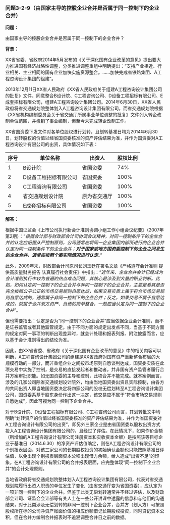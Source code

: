 ### 问题3-2-9（由国家主导的控股企业合并是否属于同一控制下的企业合并）

**问题：**

由国家主导的控股企业合并是否属于同一控制下的企业合并？

**背景：**

XX省省委、省政府2014年5月发布的《关于深化国有企业改革的意见》提出要大力推进国有经济战略性调整，分类推进调整重组中明确提出：“支持产业相近、行业相关、主业相同的国有企业加快实施资源整合。……加快完成省铁路集团、A工程咨询设计集团的组建”。

2013年12月11日XX省人民政府《XX省人民政府关于组建A工程咨询设计集团公司的批复》文件，同意整合B设计院、C工程咨询公司、D设备工程招标有限公司、E成套招标有限公司，组建A工程咨询设计集团公司。2014年6月30日，XX省人民政府将省交通规划院整体划入A工程咨询设计集团有限公司，而省交通规划院根据《XX省机构编制委员会关于省交通厅所属事业单位调整的批复》文件列入转企改制单位范围，并撤销了事业编制，但至今未完成转企改制工作。

XX省国资委下发文件对各单位股权进行划转，且划转基准日均为2014年6月30日，划转股权的价值以经省国资委核准的资产评估结果为准，并作为国资委对A工程咨询设计有限公司的出资，具体情况如下表：

| 序号 | 单位名称              | 出资人       | 股权比例 |
|------|-----------------------|--------------|----------|
| 1    | B设计院               | 省国资委     | 74%      |
| 2    | D设备工程招标有限公司 | 省国资委     | 100%     |
| 3    | C工程咨询有限公司     | 省国资委     | 100%     |
| 4    | 省交通规划设计院      | 原为省交通厅 | 100%     |
| 5    | E成套招标有限公司     | 省国资委     | 100%     |

**解答：**

根据中国证监会《上市公司执行新会计准则协调小组工作小组会议纪要》（2007年第2期）：“*根据会计部与财政部会计司协调会议精神，对同一控制条件下的企业合并的认定应把握从严控制原则，公司通常应将同一企业集团内部所进行的企业合并认定为同一控制条件下的企业合并；***对于国家或地方国资委控制下的企业之间发生的企业合并，通常应按照个案实际情况进行认定***。*”

此外，2009年末，财政部会计司原司长刘玉廷在署名文章《严格遵守会计准则
提供高质量财务报告
认真履行社会责任》中指出：“*近年来，企业合并会计已经成为会计准则执行中较为普遍的热点难点问题，其核心是涉及到大量的职业判断。比如，如何认定同一控制下的企业合并与非同一控制下的企业合并，主要是看其是否完全按照公平公正的市场交易规则自愿达成，如果交易实质上属于符合市场交易规则自愿达成的，通常属于非同一控制下的企业合并；反之，如果交易不属于自愿达成的，就属于合并双方资产、负债的简单整合，一般应当认定为同一控制下的企业合并*”。

但也需要指出：认定是否为“同一控制下的企业合并”应当依据企业会计准则，而不是证券监管或者其他监管规定。由于不同方面的规定出发点不同，当基于不同方面的规定对同一事项的判断出现差异时，就会计处理和报表列报、附注披露而言，应以基于会计准则得出的结论为准。

因此，由XX省省委、省政府《关于深化国有企业改革的意见》中的相关内容可以判断，A工程咨询设计集团公司的组建是XX省政府对国有资产重新整合布局的大规模行动的一部分，而非重组企业之间按市场原则自愿谈判达成，国资委实质在此项交易中实施了控制，是交易的直接发起者和推动者，并非国有资产监管者履行合并方案审批职能。如无国资委的主导和控制，此项合并不能完成。就本案例而言，涉及的几家公司除省交通规划设计院外，均由当地国资委出资且实际控制，由各方的共同出资人即当地国资委决定将四家公司的股权无偿划转至A工程咨询设计集团公司，国资委系基于股东身份作出这一决定，该交易应不属于“符合市场交易规则自愿达成”，因此可视为同一控制下企业合并。

对于B设计院、D设备工程招标有限公司、C工程咨询公司而言，其划转批文中均明确“划转资产的价值以经省国资委核准的资产评估结果为准，并作为省国资委对A工程咨询设计有限公司的出资”，即另外三家企业是由省国资委以股权出资方式投入A工程咨询设计集团有限公司的，且经过了评估。在此情况下，如果作价金额（所增加的A工程咨询设计有限公司注册资本和实收资本金额）是按照该等目标企业于基准日（2014.6.30）的净资产评估值确定，则在A工程咨询设计有限公司的个别报表层面，对该三家公司的长期股权投资的初始确认金额也只能按照基准日评估值，以免出现个别报表层面资本公积出现借方余额，给人造成“出资不足”的印象。在A工程咨询设计有限公司的合并报表层面，应完整体现“同一控制下企业合并”的会计处理原则。

当地省政府将省交通规划院整体划入A工程咨询设计集团有限公司，代表对省交通规划院履行出资人职责的单位发生了变化（由省交通厅变为省国资委），应认定为一项非同一控制下的企业合并。但鉴于此类无偿划转通常并不经过评估，以及财政部会计司、证监会会计部等有关人士在一些公开讲课中透露的信息和与他们的沟通结果，对于此类涉及无偿划转的非同一控制下企业合并，合并方（划入方）可按照股权所在标的公司净资产账面价值的相应份额借记长期股权投资，同时贷记资本公积，但在合并方编制合并报表时不追溯调整合并日之前的数据。